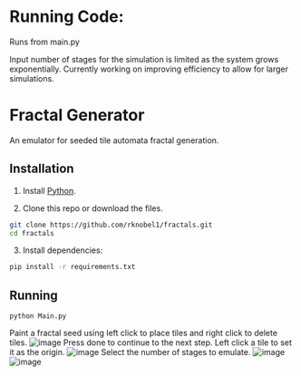 # Running Code: 

Runs from main.py

Input number of stages for the simulation is limited as the system grows exponentially. Currently working on improving efficiency to allow for larger simulations.

# Fractal Generator  

An emulator for seeded tile automata fractal generation.

## Installation  

1. Install [Python](https://www.python.org/downloads/).  

2. Clone this repo or download the files.  
```bash
git clone https://github.com/rknobel1/fractals.git
cd fractals
```

3. Install dependencies:  
```bash
pip install -r requirements.txt
```

## Running  
```
python Main.py
```

Paint a fractal seed using left click to place tiles and right click to delete tiles.
![image](https://github.com/user-attachments/assets/2edb09d7-0ff5-4291-9b6f-c4ab30459f55)
Press done to continue to the next step.
Left click a tile to set it as the origin.
![image](https://github.com/user-attachments/assets/9b7fa562-f3b4-4e50-99dc-67a8fe3cf0a8)
Select the number of stages to emulate.
![image](https://github.com/user-attachments/assets/f39e7e7f-9f8f-4746-a836-ded3dfb6555c)
![image](https://github.com/user-attachments/assets/d626bcc5-841c-4992-b73b-91fd29a0c735)



